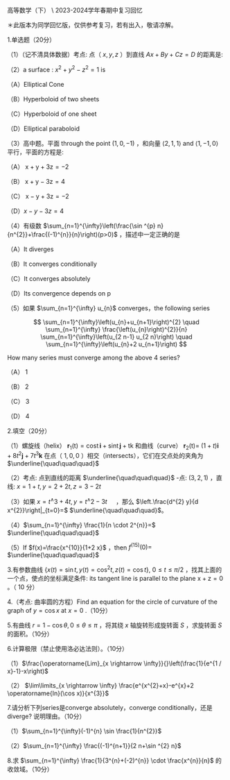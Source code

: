 高等数学（下） \\ 2023-2024学年春期中复习回忆

＊此版本为同学回忆版，仅供参考复习，若有出入，敬请凉解。

1.单选题（20分）

（1）（记不清具体数据）考点: 点（ $x, y, z$ ）到直线 $A x+B y+C z=D$ 的距离是:

（2）a surface : $x^{2}+y^{2}-z^{2}=1$ is

（A）Elliptical Cone

（B）Hyperboloid of two sheets

（C）Hyperboloid of one sheet

（D）Elliptical paraboloid

（3）高中题。平面 through the point $(1,0,-1)$ ，和向量 $\langle 2,1,1\rangle$ and $\langle 1,-1,0\rangle$ 平行，平面的方程是:

（A） $\mathrm{x}+\mathrm{y}+3 \mathrm{z}=-2$

（B） $\mathrm{x}+\mathrm{y}-3 \mathrm{z}=4$

（C） $\mathrm{x}-\mathrm{y}+3 \mathrm{z}=-2$

（D）$x-y-3 z=4$

（4）有级数 $\sum_{n=1}^{\infty}\left(\frac{\sin ^{p} n}{n^{2}}+\frac{(-1)^{n}}{n}\right)(p>0)$ ，描述中一定正确的是

（A）It diverges

（B）It converges conditionally

（C）It converges absolutely

（D）Its convergence depends on p

（5）如果 $\sum_{n=1}^{\infty} u_{n}$ converges，the following series

$$
\sum_{n=1}^{\infty}\left(u_{n}+u_{n+1}\right)^{2} \quad \sum_{n=1}^{\infty} \frac{\left(u_{n}\right)^{2}}{n} \sum_{n=1}^{\infty}\left(u_{2 n-1} u_{2 n}\right) \quad \sum_{n=1}^{\infty}\left(u_{n}+2 u_{n+1}\right)
$$

How many series must converge among the above 4 series?

（A） 1

（B） 2

（C） 3

（D） 4

2.填空（20分）

（1）螺旋线（helix） $\mathbf{r}_{1}(\mathrm{t})=\operatorname{cost} \mathbf{i}+\operatorname{sint} \mathbf{j}+\mathrm{tk}$ 和曲线（curve） $\mathbf{r}_{2}(\mathrm{t})=$ $(1+t) \mathbf{i}+8 t^{2} \mathbf{j}+7 t^{3} \mathbf{k}$ 在点（ $1,0,0$ ）相交（intersects），它们在交点处的夹角为 $\underline{\quad\quad\quad}$

（2）考点: 点到直线的距离 $\underline{\quad\quad\quad}$ -点: $(3,2,1)$ ，直线: $x=1+t, y=2+2 t, z=3-2 t$

（3）如果 $x=t^{\wedge} 3+4 t, y=t^{\wedge} 2-3 t \quad$ ，那么 $\left.\frac{d^{2} y}{d x^{2}}\right|_{t=0}=$ $\underline{\quad\quad\quad}$。

（4）$\sum_{n=1}^{\infty} \frac{1}{n \cdot 2^{n}}=$ $\underline{\quad\quad\quad}$

（5）If $f(x)=\frac{x^{10}}{1+2 x}$ ，then $f^{(15)}(0)=$ $\underline{\quad\quad\quad}$

3.有参数曲线 $\left\{x(t)=\sin t, y(t)=\cos ^{2} t, z(t)=\cos t\right\}, ~ 0 \leqslant t \leqslant \pi / 2$ ，找其上面的一个点，使点的坐标满足条件: its tangent line is parallel to the plane $\mathrm{x}+\mathrm{z}=0$ 。（ 10 分）

4.（考点: 曲率圆的方程）Find an equation for the circle of curvature of the graph of $y=\cos x$ at $x=0$ .（10分）

5.有曲线 $r=1-\cos \theta, 0 \leqslant \theta \leqslant \pi$ ，将其绕 $x$ 轴旋转形成旋转面 $S$ ，求旋转面 $S$的面积。（10分）

6.计算极限（禁止使用洛必达法则）。（10分）

（1）$\frac{\operatorname{Lim}_{x \rightarrow \infty}}{}\left(\frac{1}{e^{1 / x}-1}-x\right)$

（2） $\lim\limits_{x \rightarrow \infty} \frac{e^{x^{2}+x}-e^{x}+2 \operatorname{In}(\cos x)}{x^{3}}$

7.请分析下列series是converge absolutely，converge conditionally，还是diverge? 说明理由。（10分）

（1）$\sum_{n=1}^{\infty}(-1)^{n} \sin \frac{1}{n^{2}}$

（2）$\sum_{n=1}^{\infty} \frac{(-1)^{n+1}}{2 n+\sin ^{2} n}$

8.求 $\sum_{n=1}^{\infty} \frac{1}{3^{n}+(-2)^{n}} \cdot \frac{x^{n}}{n}$ 的收敛域。（10分）

